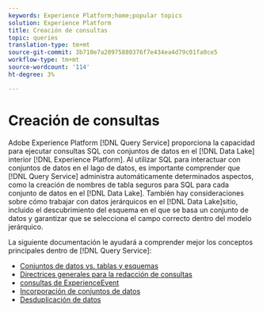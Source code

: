 ```yaml
---
keywords: Experience Platform;home;popular topics
solution: Experience Platform
title: Creación de consultas
topic: queries
translation-type: tm+mt
source-git-commit: 3b710e7a20975880376f7e434ea4d79c01fa0ce5
workflow-type: tm+mt
source-wordcount: '114'
ht-degree: 3%

---
```



# Creación de consultas

Adobe Experience Platform [!DNL Query Service] proporciona la capacidad para ejecutar consultas SQL con conjuntos de datos en el [!DNL Data Lake] interior [!DNL Experience Platform]. Al utilizar SQL para interactuar con conjuntos de datos en el lago de datos, es importante comprender que [!DNL Query Service] administra automáticamente determinados aspectos, como la creación de nombres de tabla seguros para SQL para cada conjunto de datos en el [!DNL Data Lake]. También hay consideraciones sobre cómo trabajar con datos jerárquicos en el [!DNL Data Lake]sitio, incluido el descubrimiento del esquema en el que se basa un conjunto de datos y garantizar que se selecciona el campo correcto dentro del modelo jerárquico.

La siguiente documentación le ayudará a comprender mejor los conceptos principales dentro de [!DNL Query Service]:

- [Conjuntos de datos vs. tablas y esquemas](./datasets-and-tables.md)
- [Directrices generales para la redacción de consultas](./writing-queries.md)
- [consultas de ExperienceEvent](./experience-event-queries.md)
- [Incorporación de conjuntos de datos](./joining-datasets.md)
- [Desduplicación de datos](./deduplication.md)
